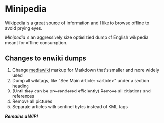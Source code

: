 # Minipedia

Wikipedia is a great source of information and I like to browse offline to avoid prying eyes.

*Minipedia* is an aggressively size optimizied dump of English wikipedia meant for offline consumption.

## Changes to enwiki dumps
1. Change [mediawiki](https://www.mediawiki.org/wiki/Help:Formatting) markup for Markdown that's smaller and more widely used
2. Dump all wikitags, like "See Main Article: \<article\>" under a section heading
3. (Until they can be pre-rendered efficiently) Remove all citiations and references
4. Remove all pictures
5. Separate articles with sentinel bytes instead of XML tags

***Remains a WIP!***